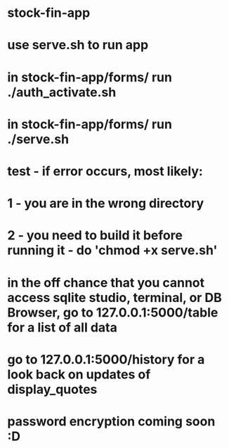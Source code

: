 # stock-fin-app

# use serve.sh to run app

# in stock-fin-app/forms/ run ./auth_activate.sh
# in stock-fin-app/forms/ run ./serve.sh

# test - if error occurs, most likely:
# 1 - you are in the wrong directory
# 2 - you need to build it before running it - do 'chmod +x serve.sh'


# in the off chance that you cannot access sqlite studio, terminal, or DB Browser, go to 127.0.0.1:5000/table for a list of all data

# go to 127.0.0.1:5000/history for a look back on updates of display_quotes

# password encryption coming soon :D

